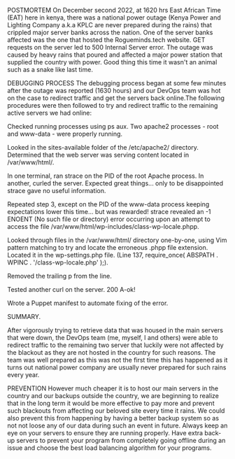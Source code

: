 POSTMORTEM
On December second 2022, at 1620 hrs East African Time (EAT) here in kenya, there was a national power outage (Kenya Power and Lighting Company a.k.a KPLC are never prepared during the rains) that crippled major server banks across the nation. One of the server banks affected was the one that hosted the Rogueminds.tech website. GET requests on the server led to 500 Internal Server error. The outage was caused by heavy rains that poured and affected a major power station that supplied the country with power. Good thing this time it wasn't an animal such as a snake like last time.

DEBUGGING PROCESS
The debugging process began at some few minutes after the outage was reported (1630 hours) and our DevOps team was hot on the case to redirect traffic and get the servers back online.The following procedures were then followed to try and redirect traffic to the remaining active servers we had online:

Checked running processes using ps aux. Two apache2 processes - root and www-data - were properly running.

Looked in the sites-available folder of the /etc/apache2/ directory. Determined that the web server was serving content located in /var/www/html/.

In one terminal, ran strace on the PID of the root Apache process. In another, curled the server. Expected great things... only to be disappointed strace gave no useful information.

Repeated step 3, except on the PID of the www-data process keeping expectations lower this time... but was rewarded! strace revealed an -1 ENOENT (No such file or directory) error occurring upon an attempt to access the file /var/www/html/wp-includes/class-wp-locale.phpp.

Looked through files in the /var/www/html/ directory one-by-one, using Vim pattern matching to try and locate the erroneous .phpp file extension. Located it in the wp-settings.php file. (Line 137, require_once( ABSPATH . WPINC . '/class-wp-locale.php' );).

Removed the trailing p from the line.

Tested another curl on the server. 200 A-ok!

Wrote a Puppet manifest to automate fixing of the error.

SUMMARY.

After vigorously trying to retrieve data that was housed in the main servers that were down, the DevOps team (me, myself, I and others) were able to redirect traffic to the remaining two server that luckily were not affected by the blackout as they are not hosted in the country for such reasons. The team was well prepared as this was not the first time this has happened as it turns out national power company are usually never prepared for such rains every year.

PREVENTION
However much cheaper it is to host our main servers in the country and our backups outside the country, we are beginning to realize that in the long term it would be more effective to pay more and prevent such blackouts from affecting our beloved site every time it rains. We could also prevent this from happening by having a better backup system so as not not loose any of our data during such an event in future. Always keep an eye on your servers to ensure they are running properly. Have extra back-up servers to prevent your program from completely going offline during an issue and choose the best load balancing algorithm for your programs.

